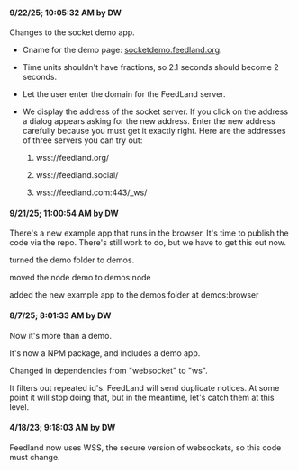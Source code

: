 #### 9/22/25; 10:05:32 AM by DW

Changes to the socket demo app.

* Cname for the demo page: <a href="https://socketdemo.feedland.org/">socketdemo.feedland.org</a>.

* Time units shouldn't have fractions, so 2.1 seconds should become 2 seconds.

* Let the user enter the domain for the FeedLand server. 

* We display the address of the socket server. If you click on the address a dialog appears asking for the new address. Enter the new address carefully because you must get it exactly right. Here are the addresses of three servers you can try out: 

   1. wss://feedland.org/

   2. wss://feedland.social/

   3. wss://feedland.com:443/_ws/

#### 9/21/25; 11:00:54 AM by DW

There's a new example app that runs in the browser. It's time to publish the code via the repo. There's still work to do, but we have to get this out now. 

turned the demo folder to demos.

moved the node demo to demos:node

added the new example app to the demos folder at demos:browser

#### 8/7/25; 8:01:33 AM by DW

Now it's more than a demo. 

It's now a NPM package, and includes a demo app.

Changed in dependencies from "websocket" to "ws".

It filters out repeated id's. FeedLand will send duplicate notices. At some point it will stop doing that, but in the meantime, let's catch them at this level. 

#### 4/18/23; 9:18:03 AM by DW 

Feedland now uses WSS, the secure version of websockets, so this code must change. 

